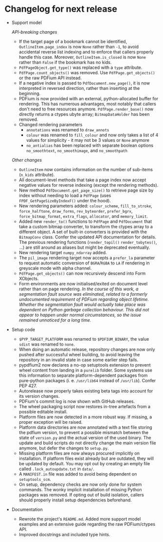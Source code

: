 <!-- SPDX-FileCopyrightText: 2022 geisserml <geisserml@gmail.com> -->
<!-- SPDX-License-Identifier: CC-BY-4.0 -->

<!-- List character: dash (-) -->

# Changelog for next release

- Support model
    
    *API-breaking changes*
    - If the target page of a bookmark cannot be identified, `OutlineItem.page_index` is now `None` rather than `-1`, to avoid accidental reverse list indexing and to enforce that callers properly handle this case. Moreover, `OutlineItem.is_closed` is now `None` rather than `False` if the bookmark has no kids.
    - `PdfPageObject.get_type()` was replaced with a `type` attribute.
    - `PdfPage.count_objects()` was removed. Use `PdfPage.get_objects()` or the raw PDFium API instead.
    - If a negative index is passed to `PdfDocument.new_page()`, it is now interpreted in reversed direction, rather than inserting at the beginning.
    - PDFium is now provided with an external, python-allocated buffer for rendering. This has numerous advantages, most notably that callers don't need to free resources anymore. `PdfPage.render_base()` now directly returns a ctypes ubyte array; `BitmapDataHolder` has been removed.
    - Changed rendering parameters
        - `annotations` was renamed to `draw_annots`
        - `colour` was renamed to `fill_colour` and now only takes a list of 4 values for simplicity - it may not be 3 values or `None` anymore
        - `no_antialias` has been replaced with separate boolean options `no_smoothtext`, `no_smoothimage`, and `no_smoothpath`
    
    *Other changes*
    - `OutlineItem` now contains information on the number of sub-items (`n_kids` attribute).
    - All document-level methods that take a page index now accept negative values for reverse indexing (except the rendering methods).
    - New method `PdfDocument.get_page_size()` to retrieve page size by index without needing to load a `PdfPage` (uses `FPDF_GetPageSizeByIndexF()` under the hood).
    - New rendering parameters added: `colour_scheme`, `fill_to_stroke`, `force_halftone`, `draw_forms`, `rev_byteorder`, `prefer_bgrx`, `force_bitmap_format`, `extra_flags`, `allocator`, and `memory_limit`.
    - Added new `render_to()` functions to `PdfPage` and `PdfDocument` that take a custom bitmap converter, to transform the ctypes array to a different object. A set of built-in converters is provided with the `BitmapConv` class. Confer the updated API documentation for details. The previous rendering functions (`render_topil()` `render_tobytes()`, ...) are still around as aliases but might be deprecated eventually.
    - New rendering target `numpy_ndarray` added.
    - The `pil_image` rendering target now accepts a `prefer_la` parameter to request automatic conversion of `BGRA`/`RGBA` to `LA` if rendering in greyscale mode with alpha channel.
    - `PdfPage.get_objects()` can now recursively descend into Form XObjects.
    - Form environments are now initialised/exited on document level rather than on page rendering. *In the course of this work, a segmentation fault source was eliminated, related to a formerly undocumented requirement of PDFium regarding object lifetime. Whether the segmentation fault would actually take place was dependent on Python garbage collection behaviour. This did not appear to happen under normal circumstances, so the issue remained unnoticed for a long time.*

- Setup code
    - `$PYP_TARGET_PLATFORM` was renamed to `$PDFIUM_BINARY`, the value `sdist` was renamed to `none`.
    - When doing an automatic release, repository changes are now only pushed after successful wheel building, to avoid leaving the repository in an invalid state in case some earlier step fails.
    - pypdfium2 now declares a no-op setuptools extension to prevent wheel content from landing in a `purelib` folder. Some systems use this information to separate platform-dependent packages from pure-python packages (i. e. `/usr/lib64` instead of `/usr/lib`). Confer PEP 427.
    - Autorelease now properly takes existing beta tags into account for its version changes.
    - PDFium's commit log is now shown with GitHub releases.
    - The wheel packaging script now restores in-tree artefacts from a possible editable install.
    - Platform files are now detected in a more robust way. If missing, a proper exception will be raised.
    - Platform data directories are now annotated with a text file storing the pdfium version, to prevent a possible mismatch between the state of `version.py` and the actual version of the used binary. The update and build scripts do not directly change the main version file anymore, but defer the changes to `setup.py`.
    - Missing platform files are now always procured implicitly on installation. If platform files exist already but are outdated, they will be updated by default. You may opt out by creating an empty file called `.lock_autoupdate.txt` in `data/`.
    - A `MANIFEST.in` file was added to avoid being dependent on `setuptools_scm`.
    - On setup, dependency checks are now only done for system commands. The wonky implicit installation of missing Python packages was removed. If opting out of build isolation, callers should properly install setup dependencies beforehand.

- Documentation
    - Rewrote the project's `README.md`. Added more support model examples and an extensive guide regarding the raw PDFium/ctypes API.
    - Improved docstrings and included type hints.
